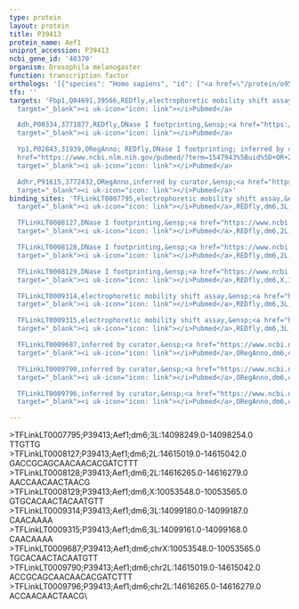 ```yaml
---
type: protein
layout: protein
title: P39413
protein_name: Aef1
uniprot_accession: P39413
ncbi_gene_id: '40370'
organism: Drosophila melanogaster
function: transcription factor
orthologs: '[{"species": "Homo sapiens", "id": ["<a href=\"/protein/o95863\">O95863</a>"]}, {"species": "Caenorhabditis elegans", "id": ["U4PLQ8"]}, {"species": "Rattus norvegicus", "id": ["Q6AY35"]}]'
tfs: ''
targets: 'Fbp1,Q04691,39566,REDfly,electrophoretic mobility shift assay,&ensp;<a href="https://www.ncbi.nlm.nih.gov/pubmed/?term=8293980%5Buid%5D+OR+11493575%5Buid%5D+OR+20965965%5Buid%5D"
  target="_blank"><i uk-icon="icon: link"></i>Pubmed</a>

  Adh,P00334,3771877,REDfly,DNase I footprinting,&ensp;<a href="https://www.ncbi.nlm.nih.gov/pubmed/?term=1547943%5Buid%5D+OR+9463385%5Buid%5D+OR+20965965%5Buid%5D"
  target="_blank"><i uk-icon="icon: link"></i>Pubmed</a>

  Yp1,P02843,31939,ORegAnno; REDfly,DNase I footprinting; inferred by curator,&ensp;<a
  href="https://www.ncbi.nlm.nih.gov/pubmed/?term=1547943%5Buid%5D+OR+26578589%5Buid%5D+OR+20965965%5Buid%5D"
  target="_blank"><i uk-icon="icon: link"></i>Pubmed</a>

  Adhr,P91615,3772432,ORegAnno,inferred by curator,&ensp;<a href="https://www.ncbi.nlm.nih.gov/pubmed/?term=1547943%5Buid%5D+OR+9463385%5Buid%5D+OR+26578589%5Buid%5D"
  target="_blank"><i uk-icon="icon: link"></i>Pubmed</a>'
binding_sites: 'TFLinkLT0007795,electrophoretic mobility shift assay,&ensp;<a href="https://www.ncbi.nlm.nih.gov/pubmed/?term=11493575%5Buid%5D"
  target="_blank"><i uk-icon="icon: link"></i>Pubmed</a>,REDfly,dm6,3L,14098249,14098254,-

  TFLinkLT0008127,DNase I footprinting,&ensp;<a href="https://www.ncbi.nlm.nih.gov/pubmed/?term=1547943%5Buid%5D"
  target="_blank"><i uk-icon="icon: link"></i>Pubmed</a>,REDfly,dm6,2L,14615019,14615042,-

  TFLinkLT0008128,DNase I footprinting,&ensp;<a href="https://www.ncbi.nlm.nih.gov/pubmed/?term=9463385%5Buid%5D"
  target="_blank"><i uk-icon="icon: link"></i>Pubmed</a>,REDfly,dm6,2L,14616265,14616279,-

  TFLinkLT0008129,DNase I footprinting,&ensp;<a href="https://www.ncbi.nlm.nih.gov/pubmed/?term=1547943%5Buid%5D"
  target="_blank"><i uk-icon="icon: link"></i>Pubmed</a>,REDfly,dm6,X,10053548,10053565,-

  TFLinkLT0009314,electrophoretic mobility shift assay,&ensp;<a href="https://www.ncbi.nlm.nih.gov/pubmed/?term=8293980%5Buid%5D"
  target="_blank"><i uk-icon="icon: link"></i>Pubmed</a>,REDfly,dm6,3L,14099180,14099187,-

  TFLinkLT0009315,electrophoretic mobility shift assay,&ensp;<a href="https://www.ncbi.nlm.nih.gov/pubmed/?term=8293980%5Buid%5D"
  target="_blank"><i uk-icon="icon: link"></i>Pubmed</a>,REDfly,dm6,3L,14099161,14099168,-

  TFLinkLT0009687,inferred by curator,&ensp;<a href="https://www.ncbi.nlm.nih.gov/pubmed/?term=1547943%5Buid%5D"
  target="_blank"><i uk-icon="icon: link"></i>Pubmed</a>,ORegAnno,dm6,chrX,10053548,10053565,+

  TFLinkLT0009790,inferred by curator,&ensp;<a href="https://www.ncbi.nlm.nih.gov/pubmed/?term=1547943%5Buid%5D"
  target="_blank"><i uk-icon="icon: link"></i>Pubmed</a>,ORegAnno,dm6,chr2L,14615019,14615042,+

  TFLinkLT0009796,inferred by curator,&ensp;<a href="https://www.ncbi.nlm.nih.gov/pubmed/?term=9463385%5Buid%5D"
  target="_blank"><i uk-icon="icon: link"></i>Pubmed</a>,ORegAnno,dm6,chr2L,14616265,14616279,+'

---
```

\>TFLinkLT0007795;P39413;Aef1;dm6;3L:14098249.0-14098254.0\TTGTTG\\>TFLinkLT0008127;P39413;Aef1;dm6;2L:14615019.0-14615042.0\GACCGCAGCAACAACACGATCTTT\\>TFLinkLT0008128;P39413;Aef1;dm6;2L:14616265.0-14616279.0\AACCAACAACTAACG\\>TFLinkLT0008129;P39413;Aef1;dm6;X:10053548.0-10053565.0\GTGCACAACTACAATGTT\\>TFLinkLT0009314;P39413;Aef1;dm6;3L:14099180.0-14099187.0\CAACAAAA\\>TFLinkLT0009315;P39413;Aef1;dm6;3L:14099161.0-14099168.0\CAACAAAA\\>TFLinkLT0009687;P39413;Aef1;dm6;chrX:10053548.0-10053565.0\TGCACAACTACAATGTT\\>TFLinkLT0009790;P39413;Aef1;dm6;chr2L:14615019.0-14615042.0\ACCGCAGCAACAACACGATCTTT\\>TFLinkLT0009796;P39413;Aef1;dm6;chr2L:14616265.0-14616279.0\ACCAACAACTAACG\